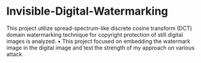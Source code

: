 # Invisible-Digital-Watermarking
This project utilize spread-spectrum-like discrete cosine transform (DCT) domain watermarking technique for copyright protection of still digital images is analyzed. • This project focused on embedding the watermark image in the digital image and test the strength of my approach on various attack
